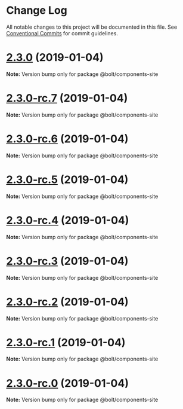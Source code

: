 # Change Log

All notable changes to this project will be documented in this file.
See [Conventional Commits](https://conventionalcommits.org) for commit guidelines.

# [2.3.0](https://github.com/bolt-design-system/bolt/tree/master/packages/components/bolt-site/compare/v2.3.0-rc.7...v2.3.0) (2019-01-04)

**Note:** Version bump only for package @bolt/components-site





# [2.3.0-rc.7](https://github.com/bolt-design-system/bolt/tree/master/packages/components/bolt-site/compare/v2.3.0-rc.6...v2.3.0-rc.7) (2019-01-04)

**Note:** Version bump only for package @bolt/components-site





# [2.3.0-rc.6](https://github.com/bolt-design-system/bolt/tree/master/packages/components/bolt-site/compare/v2.3.0-rc.5...v2.3.0-rc.6) (2019-01-04)

**Note:** Version bump only for package @bolt/components-site





# [2.3.0-rc.5](https://github.com/bolt-design-system/bolt/tree/master/packages/components/bolt-site/compare/v2.3.0-rc.4...v2.3.0-rc.5) (2019-01-04)

**Note:** Version bump only for package @bolt/components-site





# [2.3.0-rc.4](https://github.com/bolt-design-system/bolt/tree/master/packages/components/bolt-site/compare/v2.3.0-rc.3...v2.3.0-rc.4) (2019-01-04)

**Note:** Version bump only for package @bolt/components-site





# [2.3.0-rc.3](https://github.com/bolt-design-system/bolt/tree/master/packages/components/bolt-site/compare/v2.3.0-rc.2...v2.3.0-rc.3) (2019-01-04)

**Note:** Version bump only for package @bolt/components-site





# [2.3.0-rc.2](https://github.com/bolt-design-system/bolt/tree/master/packages/components/bolt-site/compare/v2.3.0-rc.1...v2.3.0-rc.2) (2019-01-04)

**Note:** Version bump only for package @bolt/components-site





# [2.3.0-rc.1](https://github.com/bolt-design-system/bolt/tree/master/packages/components/bolt-site/compare/vv2.3.0-rc.0...v2.3.0-rc.1) (2019-01-04)

**Note:** Version bump only for package @bolt/components-site





# [2.3.0-rc.0](https://github.com/bolt-design-system/bolt/tree/master/packages/components/bolt-site/compare/v2.2.1...v2.3.0-rc.0) (2019-01-04)

**Note:** Version bump only for package @bolt/components-site

